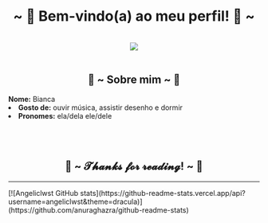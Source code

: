 <body>
<h1 align="center">~ 💖 Bem-vindo(a) ao meu perfil! 💖 ~</h1>
<br>
<div align="center">
<img src="https://raw.githubusercontent.com/innng/innng/master/assets/kyubey.gif">
</div>
<br>
<div>
<h2 align="center"> 🦊 ~ Sobre mim ~ 🦊 </h2>
<b>Nome:</b> Bianca</li>
<li>
<b>Gosto de:</b> ouvir música, assistir desenho e dormir
</li>
<li>
<b>Pronomes:</b> ela/dela ele/dele
</li>
<br>
<div>
<br>
<br>
<div>
<h2 align="center">💖 ~ 𝓣𝓱𝓪𝓷𝓴𝓼 𝓯𝓸𝓻 𝓻𝓮𝓪𝓭𝓲𝓷𝓰! ~ 💖</h2>
<hr>
<div>
[![Angeliclwst GitHub stats](https://github-readme-stats.vercel.app/api?username=angeliclwst&theme=dracula)](https://github.com/anuraghazra/github-readme-stats)
</div>
</div>
</body>
